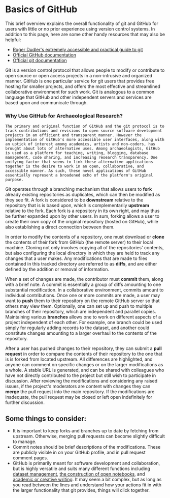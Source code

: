 # Basics of GitHub
This brief overview explains the overall functionality of git and GitHub for users with little or no prior experience using version control systems. In addition to this page, here are some other handy resources that may also be helpful:

+ [Roger Dudler's extremely accessible and practical guide to git](http://rogerdudler.github.io/git-guide/)
+ [Official GitHub documentation](https://guides.github.com/introduction/flow/)
+ [Official git documentation](https://git-scm.com/doc)

Git is a version control protocol that allows people to modify or contribute to open source or open access projects in a non-intrusive and organized manner. GitHub is one particular service for git users that provides free hosting for smaller projects, and offers the most effective and streamlined collaborative environment for such work. Git is analogous to a common language that GitHub and other independent servers and services are based upon and communicate through.

### Why Use GitHub for Archaeological Research?
```
The primary and original function of GitHub and the git protocol is to track contributions and revisions to open source software development projects in an efficient and transparent manner. However the implementation of GitHub's more accessible user interfaces, along with an uptick of interest among academics, artists and non-coders, has brought about lots of alternative uses. Among archaeologists, GitHub is used as a platform for teaching, writing, blogging, database management, code sharing, and increasing research transparency. One unifying factor that seems to link these alternative applications together is the desire to work in an open, collaborative, and accessible manner. As such, these novel applications of GitHub essentially represent a broadened echo of the platform's original purpose.
```

Git operates through a branching mechanism that allows users to **fork** already existing repositories as duplicates, which can then be modified as they see fit. A fork is considered to be **downstream** relative to the repository that is is based upon, which is complementarily **upstream** relative to the fork. Each fork is a repository in its own right, and may thus be further expanded upon by other users. In sum, forking allows a user to create their own copy of the original repository (hosted on GitHub), while also establishing a direct connection between them.

In order to modify the contents of a repository, one must download or **clone** the contents of their fork from GitHub (the remote server) to their local machine. Cloning not only involves copying all of the repositories' contents, but also configuring the local directory in which they are held to track any changes that a user makes. Any modifications that are made to files contained in this tracked directory are referred to as **diffs**, and are either defined by the addition or removal of information.

When a set of changes are made, the contributor must **commit** them, along with a brief note. A commit is essentially a group of diffs amounting to one substantial modification. In a collaborative environment, commits amount to individual contributions. Once one or more commits are made, a user may want to **push** them to their repository on the remote GitHub server so that others may view them. Optionally, one can set up and push to multiple branches of their repository, which are independent and parallel copies. Maintaining various **branches** allows one to work on different aspects of a project independent of each other. For example, one branch could be used simply for regularly adding records to the dataset, and another could constitute changes amounting to a larger overhaul to the contents of the repository.

After a user has pushed changes to their repository, they can submit a **pull request** in order to compare the contents of their repository to the one that is is forked from located upstream. All differences are highlighted, and anyone can comment on specific changes or on the larger modifications as a whole. A stable URL is generated, and can be shared with colleagues who have not directly contributed to the project but still wish to participate in discussion. After reviewing the modifications and considering any raised issues, if the project's moderators are content with changes they can **merge** the pull request into the main repository. If the modifications are inadequate, the pull request may be closed or left open indefinitely for further discussion.

## Some things to consider:
+ It is important to keep forks and branches up to date by fetching from upstream. Otherwise, merging pull requests can become slightly difficult to manage.
+ Commit notes should be brief descriptions of the modifications. These are publicly visible in on your GitHub profile, and in pull request comment pages.
+ GitHub is primarily meant for software development and collaboration, but is highly versatile and suits many different functions including [dataset management](http://blog.okfn.org/2013/07/02/git-and-github-for-data/), [the construction of open notebooks](http://notebook.madsenlab.org/labnotebook.html), and [academic or creative writing](https://github.com/showcases/writing). It may seem a bit complex, but as long as you read between the lines and understand how your actions fit in with the larger functionality that git provides, things will click together.
